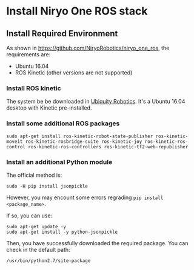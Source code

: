 # Install Niryo One ROS stack

## Install Required Environment
As shown in https://github.com/NiryoRobotics/niryo_one_ros, the requirements are:
  * Ubuntu 16.04
  * ROS Kinetic (other versions are not supported)

### Install ROS kinetic
The system be be downloaded in [Ubiquity Robotics](https://learn.ubiquityrobotics.com/kinetic_pi_image_downloads). It's a Ubuntu 16.04 desktop with Kinetic pre-installed.

### Install some additional ROS packages

```
sudo apt-get install ros-kinetic-robot-state-publisher ros-kinetic-moveit ros-kinetic-rosbridge-suite ros-kinetic-joy ros-kinetic-ros-control ros-kinetic-ros-controllers ros-kinetic-tf2-web-republisher
```


### Install an additional Python module

The official method is:

```
sudo -H pip install jsonpickle
```

However, you may encount some errors regrading `pip install <package_name>`.

If so, you can use:

```
sudo apt-get update -y
sudo apt-get install -y python-jsonpickle
```

Then, you have successfully downloaded the required package. You can check in the default path:

```
/usr/bin/python2.7/site-package
```
